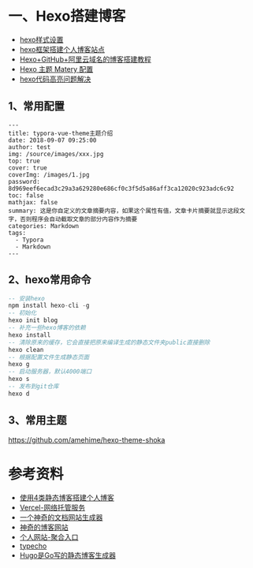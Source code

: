 

# 一、Hexo搭建博客

- [hexo样式设置](https://juejin.im/post/6887745706090561544)
- [hexo框架搭建个人博客站点](https://mp.weixin.qq.com/s/YTYJih0k6FoXeeXqx-Ry1Q)
- [Hexo+GitHub+阿里云域名的博客搭建教程](https://segmentfault.com/a/1190000021979631)
- [Hexo 主题 Matery 配置](https://juejin.im/post/6844904147922190344)
- [hexo代码高亮问题解决](https://xustudy.com/2021/03/15/hexo-dai-ma-gao-liang-wen-ti-jie-jue/)

## 1、常用配置

```
---
title: typora-vue-theme主题介绍
date: 2018-09-07 09:25:00
author: test
img: /source/images/xxx.jpg
top: true
cover: true
coverImg: /images/1.jpg
password: 8d969eef6ecad3c29a3a629280e686cf0c3f5d5a86aff3ca12020c923adc6c92
toc: false
mathjax: false
summary: 这是你自定义的文章摘要内容，如果这个属性有值，文章卡片摘要就显示这段文字，否则程序会自动截取文章的部分内容作为摘要
categories: Markdown
tags:
  - Typora
  - Markdown
---
```

## 2、hexo常用命令

```sql
-- 安装hexo
npm install hexo-cli -g
-- 初始化
hexo init blog
-- 补充一些hexo博客的依赖
hexo install
-- 清除原来的缓存，它会直接把原来编译生成的静态文件夹public直接删除
hexo clean
-- 根据配置文件生成静态页面
hexo g
-- 启动服务器，默认4000端口
hexo s
-- 发布到git仓库
hexo d
```

## 3、常用主题

https://github.com/amehime/hexo-theme-shoka

# 参考资料

- [使用4类静态博客搭建个人博客](https://bugstack.cn/md/devops/2021-01-24-%E4%B8%80%E5%A4%A9%E5%BB%BA4%E4%B8%AA%EF%BC%8C%E5%B0%8F%E5%82%85%E5%93%A5%E6%95%99%E4%BD%A0%E6%90%AD%E5%8D%9A%E5%AE%A2%EF%BC%81.html)
- [Vercel-网络托管服务](https://vercel.com/)
- [一个神奇的文档网站生成器](https://docsify.js.org/#/)
- [神奇的博客网站](https://hoochanlon.github.io/hoochanlon/)
- [个人网站-聚合入口](https://www.link3.cc/)
- [typecho](https://typecho.org/)
- [Hugo是Go写的静态博客生成器](https://github.com/gohugoio/hugo)

